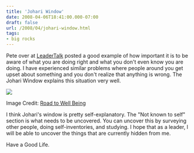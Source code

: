 ```yaml
---
title: 'Johari Window'
date: 2008-04-06T18:41:00.000-07:00
draft: false
url: /2008/04/johari-window.html
tags: 
- big rocks
---
```


Pete over at [LeaderTalk](http://www.leadertalk.org/2008/04/leaders-and-apo.html) posted a good example of how important it is to be aware of what you are doing right and what you don't even know you are doing. I have experienced similar problems where people around you get upset about something and you don't realize that anything is wrong. The Johari Window explains this situation very well.  
  
[![](http://3.bp.blogspot.com/_wrorMsBZYW0/R_l8wUKqi7I/AAAAAAAAAeo/t-RI5M0fz70/s400/johari-window.jpg)](http://3.bp.blogspot.com/_wrorMsBZYW0/R_l8wUKqi7I/AAAAAAAAAeo/t-RI5M0fz70/s1600-h/johari-window.jpg)

Image Credit: [Road to Well Being](http://www.roadtowellbeing.ca/expression.html)  

  
I think Johari's window is pretty self-explanatory. The "Not known to self" section is what needs to be uncovered. You can uncover this by surveying other people, doing self-inventories, and studying. I hope that as a leader, I will be able to uncover the things that are currently hidden from me.  
  
Have a Good Life.